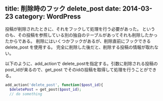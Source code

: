 title: 削除時のフック delete_post
date: 2014-03-23
category: WordPress
---

投稿が削除されたときに、それをフックして処理を行う必要があった。
というのも、その投稿を参照している別の独自のテーブルがあってそれも削除したかったからである。
削除にはいくつかフックがあるが、削除直前にフックできる delete_post を使用する。
完全に削除した後だと、削除する投稿の情報が取れない。

以下のように、add_actionで delete_postを指定する。引数に削除される投稿のpost_idが来るので、get_post でそのidの投稿を取得して処理を行うことができる。

```php
add_action('delete_post', function($post_id){
  $deletePost = get_post($post_id);
  // do something
```
